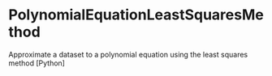 # PolynomialEquationLeastSquaresMethod
Approximate a dataset to a polynomial equation using the least squares method [Python]
